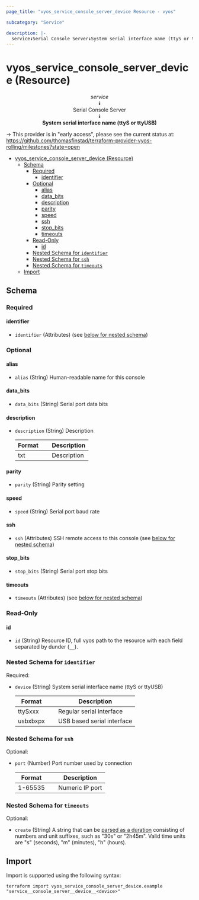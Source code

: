```yaml
---
page_title: "vyos_service_console_server_device Resource - vyos"

subcategory: "Service"

description: |-
  service⯯Serial Console Server⯯System serial interface name (ttyS or ttyUSB)
---
```


# vyos_service_console_server_device (Resource)
<center>


*service*  
⯯  
Serial Console Server  
⯯  
**System serial interface name (ttyS or ttyUSB)**


</center>

-> This provider is in "early access", please see the current status at: https://github.com/thomasfinstad/terraform-provider-vyos-rolling/milestones?state=open

<!--TOC-->

- [vyos_service_console_server_device (Resource)](#vyos_service_console_server_device-resource)
  - [Schema](#schema)
    - [Required](#required)
      - [identifier](#identifier)
    - [Optional](#optional)
      - [alias](#alias)
      - [data_bits](#data_bits)
      - [description](#description)
      - [parity](#parity)
      - [speed](#speed)
      - [ssh](#ssh)
      - [stop_bits](#stop_bits)
      - [timeouts](#timeouts)
    - [Read-Only](#read-only)
      - [id](#id)
    - [Nested Schema for `identifier`](#nested-schema-for-identifier)
    - [Nested Schema for `ssh`](#nested-schema-for-ssh)
    - [Nested Schema for `timeouts`](#nested-schema-for-timeouts)
  - [Import](#import)

<!--TOC-->

<!-- schema generated by tfplugindocs -->
## Schema

### Required

#### identifier
- `identifier` (Attributes) (see [below for nested schema](#nestedatt--identifier))

### Optional

#### alias
- `alias` (String) Human-readable name for this console
#### data_bits
- `data_bits` (String) Serial port data bits
#### description
- `description` (String) Description

    |  Format  &emsp;|  Description  |
    |----------|---------------|
    |  txt     &emsp;|  Description  |
#### parity
- `parity` (String) Parity setting
#### speed
- `speed` (String) Serial port baud rate
#### ssh
- `ssh` (Attributes) SSH remote access to this console (see [below for nested schema](#nestedatt--ssh))
#### stop_bits
- `stop_bits` (String) Serial port stop bits
#### timeouts
- `timeouts` (Attributes) (see [below for nested schema](#nestedatt--timeouts))

### Read-Only

#### id
- `id` (String) Resource ID, full vyos path to the resource with each field separated by dunder (`__`).

<a id="nestedatt--identifier"></a>
### Nested Schema for `identifier`

Required:

- `device` (String) System serial interface name (ttyS or ttyUSB)

    |  Format    &emsp;|  Description                 |
    |------------|------------------------------|
    |  ttySxxx   &emsp;|  Regular serial interface    |
    |  usbxbxpx  &emsp;|  USB based serial interface  |


<a id="nestedatt--ssh"></a>
### Nested Schema for `ssh`

Optional:

- `port` (Number) Port number used by connection

    |  Format   &emsp;|  Description      |
    |-----------|-------------------|
    |  1-65535  &emsp;|  Numeric IP port  |


<a id="nestedatt--timeouts"></a>
### Nested Schema for `timeouts`

Optional:

- `create` (String) A string that can be [parsed as a duration](https://pkg.go.dev/time#ParseDuration) consisting of numbers and unit suffixes, such as &#34;30s&#34; or &#34;2h45m&#34;. Valid time units are &#34;s&#34; (seconds), &#34;m&#34; (minutes), &#34;h&#34; (hours).

## Import

Import is supported using the following syntax:

```shell
terraform import vyos_service_console_server_device.example "service__console_server__device__<device>"
```

